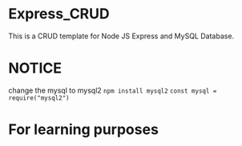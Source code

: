 # Express_CRUD
This is a CRUD template for Node JS Express and MySQL Database.

# NOTICE

change the mysql to mysql2
```npm install mysql2```
```const mysql = require("mysql2")```

# For learning purposes

